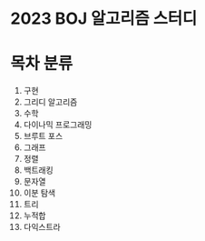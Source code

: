 # 2023 BOJ 알고리즘 스터디

# 목차 분류
1. 구현
2. 그리디 알고리즘
3. 수학
4. 다이나믹 프로그래밍
5. 브루트 포스
6. 그래프
7. 정렬
8. 백트래킹
9. 문자열
10. 이분 탐색
11. 트리
12. 누적합
13. 다익스트라
